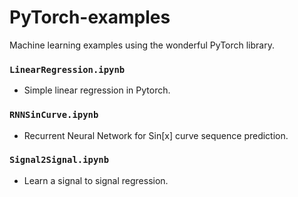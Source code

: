 # PyTorch-examples

Machine learning examples using the wonderful PyTorch library.

### `LinearRegression.ipynb`

- Simple linear regression in Pytorch.

### `RNNSinCurve.ipynb`

- Recurrent Neural Network for Sin[x] curve sequence prediction.

### `Signal2Signal.ipynb`

- Learn a signal to signal regression.

